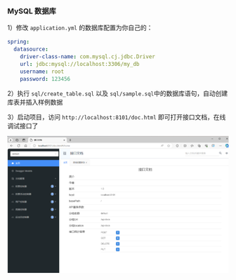### MySQL 数据库

1）修改 `application.yml` 的数据库配置为你自己的：

```yml
spring:
  datasource:
    driver-class-name: com.mysql.cj.jdbc.Driver
    url: jdbc:mysql://localhost:3306/my_db
    username: root
    password: 123456
```

2）执行 `sql/create_table.sql` 以及 `sql/sample.sql`中的数据库语句，自动创建库表并插入样例数据

3）启动项目，访问 `http://localhost:8101/doc.html` 即可打开接口文档，在线调试接口了

![](doc/swagger.png)